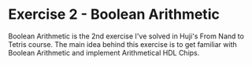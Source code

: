 # Exercise 2 - Boolean Arithmetic
Boolean Arithmetic is the 2nd exercise I've solved in Huji's From Nand to Tetris course.
The main idea behind this exercise is to get familiar with Boolean Arithmetic and implement Arithmetical HDL Chips.
